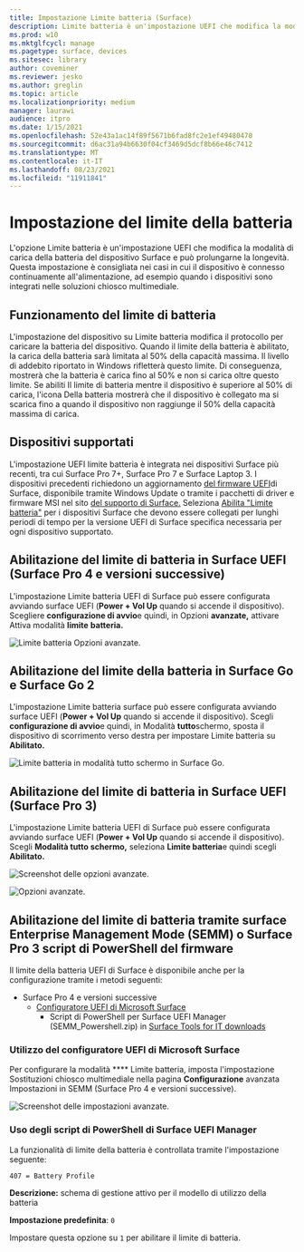 ```yaml
---
title: Impostazione Limite batteria (Surface)
description: Limite batteria è un'impostazione UEFI che modifica la modalità di carica della batteria del dispositivo Surface e può prolungarne la longevità.
ms.prod: w10
ms.mktglfcycl: manage
ms.pagetype: surface, devices
ms.sitesec: library
author: coveminer
ms.reviewer: jesko
ms.author: greglin
ms.topic: article
ms.localizationpriority: medium
manager: laurawi
audience: itpro
ms.date: 1/15/2021
ms.openlocfilehash: 52e43a1ac14f89f5671b6fad8fc2e1ef49480470
ms.sourcegitcommit: d6ac31a94b6630f04cf3469d5dcf8b66e46c7412
ms.translationtype: MT
ms.contentlocale: it-IT
ms.lasthandoff: 08/23/2021
ms.locfileid: "11911841"
---
```

# <a name="battery-limit-setting"></a>Impostazione del limite della batteria

L'opzione Limite batteria è un'impostazione UEFI che modifica la modalità di carica della batteria del dispositivo Surface e può prolungarne la longevità. Questa impostazione è consigliata nei casi in cui il dispositivo è connesso continuamente all'alimentazione, ad esempio quando i dispositivi sono integrati nelle soluzioni chiosco multimediale.  

## <a name="how-battery-limit-works"></a>Funzionamento del limite di batteria

L'impostazione del dispositivo su Limite batteria modifica il protocollo per caricare la batteria del dispositivo. Quando il limite della batteria è abilitato, la carica della batteria sarà limitata al 50% della capacità massima. Il livello di addebito riportato in Windows rifletterà questo limite. Di conseguenza, mostrerà che la batteria è carica fino al 50% e non si carica oltre questo limite. Se abiliti Il limite di batteria mentre il dispositivo è superiore al 50% di carica, l'icona Della batteria mostrerà che il dispositivo è collegato ma si scarica fino a quando il dispositivo non raggiunge il 50% della capacità massima di carica.  

## <a name="supported-devices"></a>Dispositivi supportati

L'impostazione UEFI limite batteria è integrata nei dispositivi Surface più recenti, tra cui Surface Pro 7+, Surface Pro 7 e Surface Laptop 3. I dispositivi precedenti richiedono un aggiornamento [del firmware UEFI](manage-surface-driver-and-firmware-updates.md)di Surface, disponibile tramite Windows Update o tramite i pacchetti di driver e firmware MSI nel sito [del supporto di Surface.](https://support.microsoft.com/help/4023482/surface-download-drivers-and-firmware-for-surface) Seleziona [Abilita "Limite batteria"](https://support.microsoft.com/help/4464941) per i dispositivi Surface che devono essere collegati per lunghi periodi di tempo per la versione UEFI di Surface specifica necessaria per ogni dispositivo supportato.

## <a name="enabling-battery-limit-in-surface-uefi-surface-pro-4-and-later"></a>Abilitazione del limite di batteria in Surface UEFI (Surface Pro 4 e versioni successive)

L'impostazione Limite batteria UEFI di Surface può essere configurata avviando surface UEFI (**Power + Vol Up** quando si accende il dispositivo). Scegliere **configurazione di avvio**e quindi, in Opzioni **avanzate,** attivare Attiva modalità **limite** **batteria.**  

![Limite batteria Opzioni avanzate.](images/enable-bl.png)

## <a name="enabling-battery-limit-on-surface-go-and-surface-go-2"></a>Abilitazione del limite della batteria in Surface Go e Surface Go 2

L'impostazione Limite batteria surface può essere configurata avviando surface UEFI (**Power + Vol Up** quando si accende il dispositivo). Scegli **configurazione di avvio**e quindi, in Modalità **tutto**schermo, sposta il dispositivo di scorrimento verso destra per impostare Limite batteria su **Abilitato.**  

![Limite batteria in modalità tutto schermo in Surface Go.](images/go-batterylimit.png)

## <a name="enabling-battery-limit-in-surface-uefi-surface-pro-3"></a>Abilitazione del limite di batteria in Surface UEFI (Surface Pro 3)

L'impostazione Limite batteria UEFI di Surface può essere configurata avviando surface UEFI (**Power + Vol Up** quando si accende il dispositivo). Scegli **Modalità tutto schermo,** seleziona **Limite batteria**e quindi scegli **Abilitato.**

![Screenshot delle opzioni avanzate.](images/enable-bl-sp3.png)

![Opzioni avanzate.](images/enable-bl-sp3-2.png)

## <a name="enabling-battery-limit-using-surface-enterprise-management-mode-semm-or-surface-pro-3-firmware-powershell-scripts"></a>Abilitazione del limite di batteria tramite surface Enterprise Management Mode (SEMM) o Surface Pro 3 script di PowerShell del firmware

Il limite della batteria UEFI di Surface è disponibile anche per la configurazione tramite i metodi seguenti:

- Surface Pro 4 e versioni successive
  - [Configuratore UEFI di Microsoft Surface](surface-enterprise-management-mode.md)  
    - Script di PowerShell per Surface UEFI Manager (SEMM_Powershell.zip) in [Surface Tools for IT downloads](https://www.microsoft.com/download/details.aspx?id=46703)

### <a name="using-microsoft-surface-uefi-configurator"></a>Utilizzo del configuratore UEFI di Microsoft Surface

Per configurare la modalità **** Limite batteria, imposta l'impostazione Sostituzioni chiosco multimediale nella pagina **Configurazione** avanzata Impostazioni in SEMM (Surface Pro 4 e versioni successive).

![Screenshot delle impostazioni avanzate.](images/semm-bl.png)

### <a name="using-surface-uefi-manager-powershell-scripts"></a>Uso degli script di PowerShell di Surface UEFI Manager

La funzionalità di limite della batteria è controllata tramite l'impostazione seguente:  

`407 = Battery Profile`

**Descrizione:** schema di gestione attivo per il modello di utilizzo della batteria

**Impostazione predefinita**:  `0`

Impostare questa opzione su `1` per abilitare il limite di batteria.
